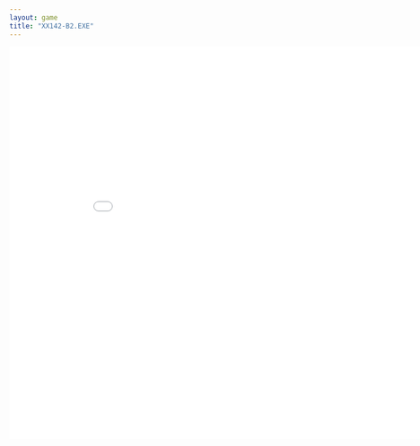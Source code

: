 ```yaml
---
layout: game
title: "XX142-B2.EXE"
---
```


<embed src="src/" width="900" height="700" allowfullscreen>
